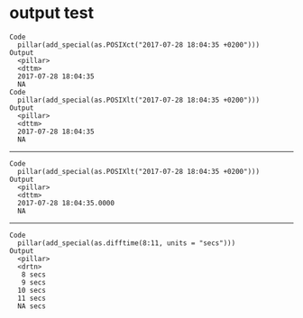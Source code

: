 # output test

    Code
      pillar(add_special(as.POSIXct("2017-07-28 18:04:35 +0200")))
    Output
      <pillar>
      <dttm>             
      2017-07-28 18:04:35
      NA                 
    Code
      pillar(add_special(as.POSIXlt("2017-07-28 18:04:35 +0200")))
    Output
      <pillar>
      <dttm>             
      2017-07-28 18:04:35
      NA                 

---

    Code
      pillar(add_special(as.POSIXlt("2017-07-28 18:04:35 +0200")))
    Output
      <pillar>
      <dttm>                  
      2017-07-28 18:04:35.0000
      NA                      

---

    Code
      pillar(add_special(as.difftime(8:11, units = "secs")))
    Output
      <pillar>
      <drtn> 
       8 secs
       9 secs
      10 secs
      11 secs
      NA secs

